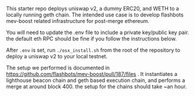 This starter repo deploys uniswap v2, a dummy ERC20, and WETH  to a locally running geth chain.  The intended use case is to develop flashbots
mev-boost related infrastructure for post-merge ethereum.

You will need to update the .env file to include a private key/public key pair.  the default eth RPC should be fine if you follow the instructions below.

After `.env` is set, run `./osx_install.sh` from the root of the repository to deploy a uniswap v2 to your local testnet.

The setup we performed is documented in https://github.com/flashbots/mev-boost/pull/187/files .  It instantiates a lighthouse beacon chain
and geth based execution chain, and performs a merge at around block 400.  the setup for the chains should take ~an hour.
